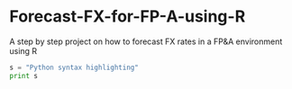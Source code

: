 # Forecast-FX-for-FP-A-using-R
A step by step project on how to forecast FX rates in a FP&amp;A environment using R

```python
s = "Python syntax highlighting"
print s
```
